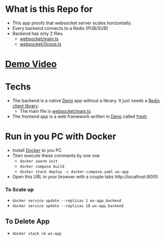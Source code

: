 # What is this Repo for
- This app proofs that websocket server scales horizontally.
- Every backend connects to a Redis (PUB/SUB)
- Backend has only 2 files.
    - [websocket/main.ts](./websocket/main.ts)
    - [websocket/Group.ts](./websocket/Group.ts)
# [Demo Video](https://www.linkedin.com/posts/ahmet-feyzullah-yildiz_websocket-deno-fresh-activity-7265608694447419392-3pUU?utm_source=share&utm_medium=member_desktop)
# Techs
- The backend is a native [Deno](https://deno.land/) app without a library. It just needs a [Redis client library](https://www.npmjs.com/package/ioredis).
    - The main file is [websocket/main.ts](./websocket/main.ts)
- The frontend app is a web framework written in [Deno](https://deno.land/) called [fresh](https://fresh.deno.dev/)

# Run in you PC with Docker
- Install [Docker](https://www.docker.com/) to you PC
- Then execute these comments by one one
    - `docker swarm init`
    - `docker compose build`
    - `docker stack deploy -c docker-compose.yaml ws-app`
- Open this URL in your browser with a couple tabs http://localhost:8000

### To Scale up
- `docker service update --replicas 1 ws-app_backend`
- `docker service update --replicas 10 ws-app_backend`

## To Delete App
- `docker stack rm ws-app`
